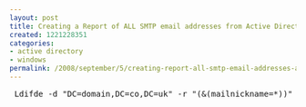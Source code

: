 ```yaml
---
layout: post
title: Creating a Report of ALL SMTP email addresses from Active Directory
created: 1221228351
categories:
- active directory
- windows
permalink: /2008/september/5/creating-report-all-smtp-email-addresses-active-directory/
---
```

<pre>
&nbsp;Ldifde -d &quot;DC=domain,DC=co,DC=uk&quot; -r &quot;(&amp;(mailnickname=*))&quot; -l proxyAddresses -f Report.txt

</pre>
